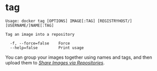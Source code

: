 <!--[metadata]>
+++
title = "tag"
description = "The tag command description and usage"
keywords = ["tag, name, image"]
[menu.engine]
parent = "smn_cli"
+++
<![end-metadata]-->

# tag

    Usage: docker tag [OPTIONS] IMAGE[:TAG] [REGISTRYHOST/][USERNAME/]NAME[:TAG]

    Tag an image into a repository

      -f, --force=false    Force
      --help=false         Print usage

You can group your images together using names and tags, and then upload them
to [*Share Images via Repositories*](../../userguide/dockerrepos.md#contributing-to-docker-hub).
